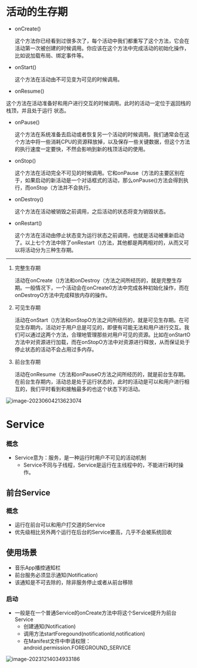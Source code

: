 # 活动的生存期

- onCreate()

  这个方法你已经看到过很多次了，每个活动中我们都重写了这个方法，它会在活动第一次被创建的时候调用。你应该在这个方法中完成活动的初始化操作，比如说加载布局、绑定事件等。

- onStart()

  这个方法在活动由不可见变为可见的时候调用。

- onResume()

​		这个方法在活动准备好和用户进行交互的时候调用。此时的活动一定位于返回栈的栈顶，并且处于运行		状态。

- onPause()

  这个方法在系统准备去启动或者恢复另一个活动的时候调用。我们通常会在这个方法中将一些消耗CPU的资源释放掉，以及保存一些关键数据，但这个方法的执行速度一定要快，不然会影响到新的栈顶活动的使用。

- onStop()

  这个方法在活动完全不可见的时候调用。它和onPause（方法的主要区别在于，如果启动的新活动是一个对话框式的活动，那么onPause()方法会得到执行，而onStop（方法并不会执行。

- onDestroy()

  这个方法在活动被销毁之前调用，之后活动的状态将变为销毁状态。

- onRestart()

  这个方法在活动由停止状态变为运行状态之前调用，也就是活动被重新启动了。以上七个方法中除了onRestart（)方法，其他都是两两相对的，从而又可以将活动分为三种生存期。

------

1. 完整生存期

   活动在onCreate（)方法和onDestroy（方法之间所经历的，就是完整生存期。一般情况下，一个活动会在onCreate0方法中完成各种初始化操作，而在onDestroyO方法中完成释放内存的操作。

2. 可见生存期

   活动在onStart（)方法和onStopO方法之间所经历的，就是可见生存期。在可见生存期内，活动对于用户总是可见的，即便有可能无法和用户进行交互。我们可以通过这两个方法，合理地管理那些对用户可见的资源。比如在onStartO方法中对资源进行加载，而在onStopO方法中对资源进行释放，从而保证处于停止状态的活动不会占用过多内存。

3. 前台生存期

   活动在onResume（方法和onPauseO方法之间所经历的，就是前台生存期。在前台生存期内，活动总是处于运行状态的，此时的活动是可以和用户进行相互的，我们平时看到和接触最多的也这个状态下的活动。

![image-20230604213623074](https://noclose-image.oss-cn-hangzhou.aliyuncs.com/img/image-20230604213623074.png)

# Service

### 概念

- Service意为：服务，是一种运行时用户不可见的活动机制
	- Service不同与子线程，Service是运行在主线程中的，不能进行耗时操作。

## 前台Service

### 概念

- 运行在前台可以和用户打交道的Service
- 优先级相比另外两个运行在后台的Service要高，几乎不会被系统回收

## 使用场景

- 音乐App播控通知栏
- 前台服务必须显示通知(Notification)
- 该通知是不可去除的，除非服务停止或者从前台移除

### 启动

- 一般是在一个普通Service的onCreate方法中将这个Service提升为前台Service
	- 创建通知(Notification)
	- 调用方法startForegound(notificationld,notification)
	- 在Manifest文件中申请权限：android.permission.FOREGROUND_SERVICE

![image-20231214034933186](https://noclose-image.oss-cn-hangzhou.aliyuncs.com/img/java/Mavenimage-20231214034933186.png)